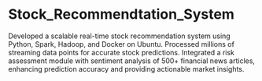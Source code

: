 # Stock_Recommendtation_System
Developed a scalable real-time stock recommendation system using Python, Spark, Hadoop, and Docker on Ubuntu. Processed millions of streaming data points for accurate stock predictions. Integrated a risk assessment module with sentiment analysis of 500+ financial news articles, enhancing prediction accuracy and providing actionable market insights.
